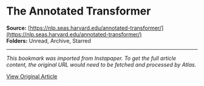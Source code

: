 # The Annotated Transformer

**Source:** [https://nlp.seas.harvard.edu/annotated-transformer/](https://nlp.seas.harvard.edu/annotated-transformer/)  
**Folders:** Unread, Archive, Starred  

---

*This bookmark was imported from Instapaper. To get the full article content, the original URL would need to be fetched and processed by Atlas.*

[View Original Article](https://nlp.seas.harvard.edu/annotated-transformer/)